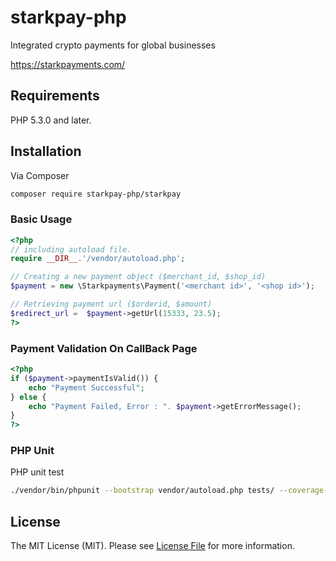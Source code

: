 # starkpay-php

Integrated crypto payments for global businesses

https://starkpayments.com/

## Requirements

PHP 5.3.0 and later.

## Installation
Via Composer
``` bash
composer require starkpay-php/starkpay
```

### Basic Usage

```php
<?php
// including autoload file.
require __DIR__.'/vendor/autoload.php';

// Creating a new payment object ($merchant_id, $shop_id)
$payment = new \Starkpayments\Payment('<merchant id>', '<shop id>');

// Retrieving payment url ($orderid, $amount)
$redirect_url =  $payment->getUrl(15333, 23.5);
?>
```

### Payment Validation On CallBack Page

```php
<?php
if ($payment->paymentIsValid()) {
	echo "Payment Successful";
} else {
	echo "Payment Failed, Error : ". $payment->getErrorMessage();
}
?>
```

### PHP Unit
PHP unit test
``` bash
./vendor/bin/phpunit --bootstrap vendor/autoload.php tests/ --coverage-html reports --whitelist src
```

## License
The MIT License (MIT). Please see [License File](LICENSE) for more information.